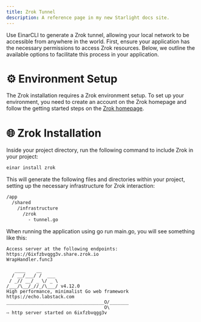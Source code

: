 ```yaml
---
title: Zrok Tunnel
description: A reference page in my new Starlight docs site.
---
```

Use EinarCLI to generate a Zrok tunnel, allowing your local network to be accessible from anywhere in the world. First, ensure your application has the necessary permissions to access Zrok resources. Below, we outline the available options to facilitate this process in your application.

# ⚙️ Environment Setup

The Zrok installation requires a Zrok environment setup. To set up your environment, you need to create an account on the Zrok homepage and follow the getting started steps on the [Zrok homepage](https://docs.zrok.io/docs/getting-started).

# 🌐 Zrok Installation

Inside your project directory, run the following command to include Zrok in your project:

```sh
einar install zrok
```

This will generate the following files and directories within your project, setting up the necessary infrastructure for Zrok interaction:

```sh 
/app
  /shared
    /infrastructure
      /zrok
        - tunnel.go
```

When running the application using go run main.go, you will see something like this:
```
Access server at the following endpoints:  https://6ixfzbvqgg3v.share.zrok.io
WrapHandler.func3

   ____    __
  / __/___/ /  ___
 / _// __/ _ \/ _ \
/___/\__/_//_/\___/ v4.12.0
High performance, minimalist Go web framework
https://echo.labstack.com
____________________________________O/_______
                                    O\
⇨ http server started on 6ixfzbvqgg3v
```